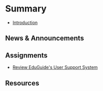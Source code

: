 # Summary

* [Introduction](README.md)

## News & Announcements

## Assignments

* [Review EduGuide's User Support System](assignments/2018-06-22-Review-EduGuide’s-User-Support-System.md)

## Resources

